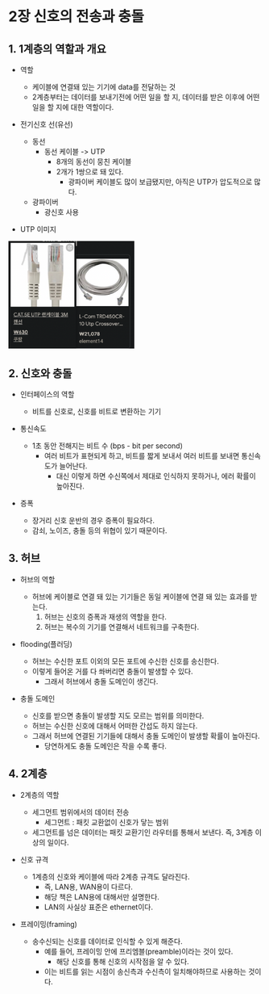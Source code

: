 # 2장 신호의 전송과 충돌

## 1. 1계층의 역할과 개요

* 역할
  * 케이블에 연결돼 있는 기기에 data를 전달하는 것
  * 2계층부터는 데이터를 보내기전에 어떤 일을 할 지, 데이터를 받은 이후에 어떤 일을 할 지에 대한 역할이다.

* 전기신호 선(유선)
  * 동선
    * 동선 케이블 -> UTP
      * 8개의 동선이 뭉친 케이블
      * 2개가 1쌍으로 돼 있다.
        * 광파이버 케이블도 많이 보급됐지만, 아직은 UTP가 압도적으로 많다.
  * 광파이버
    * 광신호 사용

* UTP 이미지

<img src="./images/2장_UTP.png" width=250>

## 2. 신호와 충돌

* 인터페이스의 역할
  * 비트를 신호로, 신호를 비트로 변환하는 기기

* 통신속도
  * 1초 동안 전해지는 비트 수 (bps - bit per second)
    * 여러 비트가 표현되게 하고, 비트를 짧게 보내서 여러 비트를 보내면 통신속도가 늘어난다.
      * 대신 이렇게 하면 수신쪽에서 제대로 인식하지 못하거나, 에러 확률이 높아진다.

* 증폭
  * 장거리 신호 운반의 경우 증폭이 필요하다.
  * 감쇠, 노이즈, 충돌 등의 위협이 있기 때문이다.

## 3. 허브

* 허브의 역할
  * 허브에 케이블로 연결 돼 있는 기기들은 동일 케이블에 연결 돼 있는 효과를 받는다.
    1. 허브는 신호의 증폭과 재생의 역할을 한다.
    2. 허브는 복수의 기기를 연결해서 네트워크를 구축한다.

* flooding(플러딩)
  * 허브는 수신한 포트 이외의 모든 포트에 수신한 신호를 송신한다.
  * 이렇게 들어온 거를 다 쏴버리면 충돌이 발생할 수 있다.
    * 그래서 허브에서 충돌 도메인이 생긴다.

* 충돌 도메인
  * 신호를 받으면 충돌이 발생할 지도 모르는 범위를 의미한다.
  * 허브는 수신한 신호에 대해서 어떠한 간섭도 하지 않는다.
  * 그래서 허브에 연결된 기기들에 대해서 충돌 도메인이 발생할 확률이 높아진다.
    * 당연하게도 충돌 도메인은 작을 수록 좋다.

## 4. 2계층

* 2계층의 역할
  * 세그먼트 범위에서의 데이터 전송
    * 세그먼트 : 패킷 교환없이 신호가 닿는 범위
  * 세그먼트를 넘은 데이터는 패킷 교환기인 라우터를 통해서 보낸다. 즉, 3계층 이상의 일이다.

* 신호 규격
  * 1계층의 신호와 케이블에 따라 2계층 규격도 달라진다.
    * 즉, LAN용, WAN용이 다르다.
    * 해당 책은 LAN용에 대해서만 설명한다.
    * LAN의 사실상 표준은 ethernet이다.

* 프레이밍(framing)
  * 송수신되는 신호를 데이터로 인식할 수 있게 해준다.
    * 예를 들어, 프레이밍 안에 프리엠블(preamble)이라는 것이 있다.
      * 해당 신호를 통해 신호의 시작점을 알 수 있다.
    * 이는 비트를 읽는 시점이 송신측과 수신측이 일치해야하므로 사용하는 것이다.


